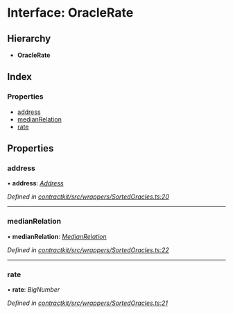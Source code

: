 # Interface: OracleRate

## Hierarchy

* **OracleRate**

## Index

### Properties

* [address](_wrappers_sortedoracles_.oraclerate.md#address)
* [medianRelation](_wrappers_sortedoracles_.oraclerate.md#medianrelation)
* [rate](_wrappers_sortedoracles_.oraclerate.md#rate)

## Properties

###  address

• **address**: *[Address](../modules/_base_.md#address)*

*Defined in [contractkit/src/wrappers/SortedOracles.ts:20](https://github.com/celo-org/celo-monorepo/blob/master/packages/contractkit/src/wrappers/SortedOracles.ts#L20)*

___

###  medianRelation

• **medianRelation**: *[MedianRelation](../enums/_wrappers_sortedoracles_.medianrelation.md)*

*Defined in [contractkit/src/wrappers/SortedOracles.ts:22](https://github.com/celo-org/celo-monorepo/blob/master/packages/contractkit/src/wrappers/SortedOracles.ts#L22)*

___

###  rate

• **rate**: *BigNumber*

*Defined in [contractkit/src/wrappers/SortedOracles.ts:21](https://github.com/celo-org/celo-monorepo/blob/master/packages/contractkit/src/wrappers/SortedOracles.ts#L21)*
